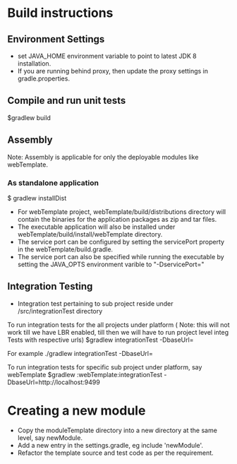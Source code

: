 # Build instructions

## Environment Settings
* set JAVA_HOME environment variable to point to latest JDK 8 installation.
* If you are running behind proxy, then update the proxy settings in gradle.properties.

##  Compile and run unit tests
$gradlew build

## Assembly
Note: Assembly is applicable for only the deployable modules like webTemplate.
### As standalone  application
$ gradlew installDist
* For webTemplate project,  webTemplate/build/distributions  directory will contain the binaries for the application  packages as zip and tar files. 
* The  executable application will also be installed under webTemplate/build/install/webTemplate directory. 
* The service port can be configured by setting the servicePort property in the webTemplate/build.gradle.
* The service port can also be specified while running the executable by setting the JAVA_OPTS environment varible to "-DservicePort=<port>"
  
## Integration Testing
* Integration test pertaining to sub project reside under <subProjectRoot>/src/integrationTest directory

To run integration tests for the all projects under platform ( Note: this will not work till we have LBR enabled, till then we will have to run project level integ Tests with respective urls)
$gradlew integrationTest -DbaseUrl=<baseUrl of the microservice>

For example ./gradlew integrationTest -DbaseUrl=<LBR Url>

To run integration tests for specific sub project under platform, say webTemplate
$gradlew :webTemplate:integrationTest -DbaseUrl=http://localhost:9499

# Creating a new module
* Copy the moduleTemplate directory into a new directory at the same level, say newModule.
* Add a new entry in the settings.gradle, eg include 'newModule'.
* Refactor the template source and test code as per the requirement.
